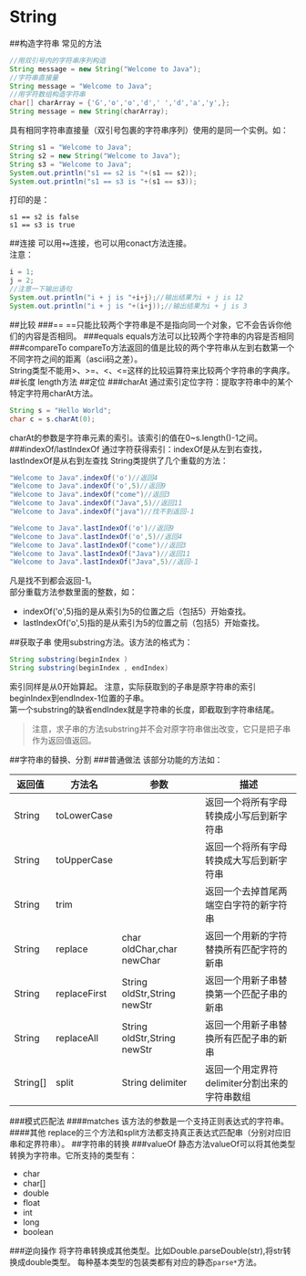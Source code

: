 String
=======
##构造字符串
常见的方法
```java
//用双引号内的字符串序列构造
String message = new String("Welcome to Java");
//字符串直接量
String message = "Welcome to Java";
//用字符数组构造字符串
char[] charArray = {'G','o','o','d',' ','d','a','y',};
String message = new String(charArray);
```
具有相同字符串直接量（双引号包裹的字符串序列）使用的是同一个实例。如：
```java
String s1 = "Welcome to Java";
String s2 = new String("Welcome to Java");
String s3 = "Welcome to Java";
System.out.println("s1 == s2 is "+(s1 == s2));
System.out.println("s1 == s3 is "+(s1 == s3));
```
打印的是：
```
s1 == s2 is false
s1 == s3 is true
```
##连接
可以用`+=`连接，也可以用conact方法连接。  
注意：
```java
i = 1;
j = 2;
//注意一下输出语句
System.out.println("i + j is "+i+j);//输出结果为i + j is 12
System.out.println("i + j is "+(i+j));//输出结果为i + j is 3
```
##比较
###==
==只能比较两个字符串是不是指向同一个对象，它不会告诉你他们的内容是否相同。
###equals
equals方法可以比较两个字符串的内容是否相同
###compareTo
compareTo方法返回的值是比较的两个字符串从左到右数第一个不同字符之间的距离（ascii码之差）。   
String类型不能用>、>=、<、<=这样的比较运算符来比较两个字符串的字典序。
##长度
length方法
##定位
###charAt
通过索引定位字符：提取字符串中的某个特定字符用charAt方法。
```java
String s = "Hello World";
char c = s.charAt(0);
```
charAt的参数是字符串元素的索引。该索引的值在0~s.length()-1之间。
###indexOf/lastIndexOf
通过字符获得索引：indexOf是从左到右查找，lastIndexOf是从右到左查找
String类提供了几个重载的方法：
```java
"Welcome to Java".indexOf('o')//返回4
"Welcome to Java".indexOf('o',5)//返回9
"Welcome to Java".indexOf("come")//返回3
"Welcome to Java".indexOf("Java",5)//返回11
"Welcome to Java".indexOf("java")//找不到返回-1

"Welcome to Java".lastIndexOf('o')//返回9
"Welcome to Java".lastIndexOf('o',5)//返回4
"Welcome to Java".lastIndexOf("come")//返回3
"Welcome to Java".lastIndexOf("Java")//返回11
"Welcome to Java".lastIndexOf("Java",5)//返回-1
```
凡是找不到都会返回-1。  
部分重载方法参数里面的整数，如：
* indexOf('o',5)指的是从索引为5的位置之后（包括5）开始查找。
* lastIndexOf('o',5)指的是从索引为5的位置之前（包括5）开始查找。

##获取子串
使用substring方法。该方法的格式为：
```java
String substring(beginIndex )
String substring(beginIndex , endIndex)
```
索引同样是从0开始算起。
注意，实际获取到的子串是原字符串的索引beginIndex到endIndex-1位置的子串。  
第一个substring的缺省endIndex就是字符串的长度，即截取到字符串结尾。  
>注意，求子串的方法substring并不会对原字符串做出改变，它只是把子串作为返回值返回。

##字符串的替换、分割
###普通做法
该部分功能的方法如：

|返回值|方法名|参数|描述
|-----|-----|----|----
|String|toLowerCase||返回一个将所有字母转换成小写后到新字符串
|String|toUpperCase||返回一个将所有字母转换成大写后到新字符串
|String|trim||返回一个去掉首尾两端空白字符的新字符串
|String|replace|char oldChar,char newChar|返回一个用新的字符替换所有匹配字符的新串
|String|replaceFirst|String oldStr,String newStr|返回一个用新子串替换第一个匹配子串的新串
|String|replaceAll|String oldStr,String newStr|返回一个用新子串替换所有匹配子串的新串
|String[]|split|String delimiter|返回一个用定界符delimiter分割出来的字符串数组
###模式匹配法
####matches
该方法的参数是一个支持正则表达式的字符串。
####其他
replace的三个方法和split方法都支持真正表达式匹配串（分别对应旧串和定界符串）。
##字符串的转换
###valueOf
静态方法valueOf可以将其他类型转换为字符串。它所支持的类型有：
* char
* char[]
* double
* float
* int
* long
* boolean

###逆向操作
将字符串转换成其他类型。比如Double.parseDouble(str),将str转换成double类型。
每种基本类型的包装类都有对应的静态`parse*`方法。
